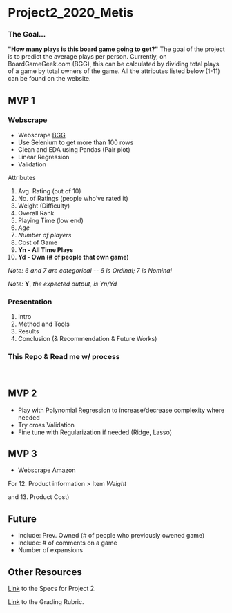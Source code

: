 # Project2_2020_Metis

### The Goal...
**"How many plays is this board game going to get?"** The goal of the project is to predict the average plays per person. Currently, on BoardGameGeek.com (BGG), this can be calculated by dividing total plays of a game by total owners of the game. All the attributes listed below (1-11) can be found on the website.

## MVP 1

### Webscrape
- Webscrape [BGG](https://boardgamegeek.com/boardgame/167791/terraforming-mars)
- Use Selenium to get more than 100 rows
- Clean and EDA using Pandas (Pair plot)
- Linear Regression
- Validation

Attributes
1. Avg. Rating (out of 10)
2. No. of Ratings (people who've rated it)
3. Weight (Difficulty)
4. Overall Rank
5. Playing Time (low end)
6. *Age*
7. *Number of players*
10. Cost of Game
10. **Yn - All Time Plays**
11. **Yd - Own (# of people that own game)**

*Note: 6 and 7 are categorical -- 6 is Ordinal; 7 is Nominal*

*Note:* **Y**, *the expected output, is Yn/Yd*

### Presentation

1. Intro
2. Method and Tools
3. Results
4. Conclusion (& Recommendation & Future Works)

### This Repo & Read me w/ process

<br>

## MVP 2
- Play with Polynomial Regression to increase/decrease complexity where needed
- Try cross Validation
- Fine tune with Regularization if needed (Ridge, Lasso)

## MVP 3
- Webscrape Amazon

For 12. Product information > Item *Weight*

and 13. Product Cost)

## Future
- Include: Prev. Owned (# of people who previously owened game)
- Include: # of comments on a game
- Number of expansions

## Other Resources
[Link](https://github.com/thisismetis/chi20_ds15/blob/master/curriculum/project-02/project-02-introduction/project_02.md) to the Specs for Project 2.

[Link](https://docs.google.com/document/d/1oAJrWNR7HxNJVI2IHUuHArEvBccowLqvPObYbqtH0rs/edit) to the Grading Rubric.
